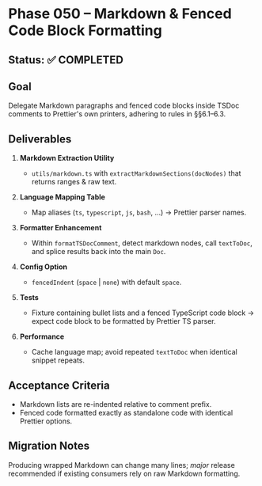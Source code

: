 # Phase 050 – Markdown & Fenced Code Block Formatting

## Status: ✅ COMPLETED

## Goal

Delegate Markdown paragraphs and fenced code blocks inside TSDoc comments to
Prettier's own printers, adhering to rules in §§6.1–6.3.

## Deliverables

1. **Markdown Extraction Utility**
   - `utils/markdown.ts` with `extractMarkdownSections(docNodes)` that returns
     ranges & raw text.

2. **Language Mapping Table**
   - Map aliases (`ts`, `typescript`, `js`, `bash`, …) → Prettier parser names.

3. **Formatter Enhancement**
   - Within `formatTSDocComment`, detect markdown nodes, call `textToDoc`, and
     splice results back into the main `Doc`.

4. **Config Option**
   - `fencedIndent` (`space` | `none`) with default `space`.

5. **Tests**
   - Fixture containing bullet lists and a fenced TypeScript code block → expect
     code block to be formatted by Prettier TS parser.

6. **Performance**
   - Cache language map; avoid repeated `textToDoc` when identical snippet
     repeats.

## Acceptance Criteria

- Markdown lists are re-indented relative to comment prefix.
- Fenced code formatted exactly as standalone code with identical Prettier
  options.

## Migration Notes

Producing wrapped Markdown can change many lines; _major_ release recommended if
existing consumers rely on raw Markdown formatting.
